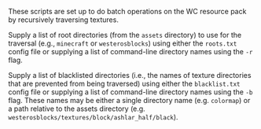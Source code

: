 These scripts are set up to do batch operations on the WC resource pack by recursively traversing textures.

Supply a list of root directories (from the `assets` directory) to use for the traversal (e.g., `minecraft`
or `westerosblocks`) using either the `roots.txt` config file or supplying a list of command-line directory names using
the `-r` flag.

Supply a list of blacklisted directories (i.e., the names of texture directories that are prevented from being
traversed) using either the `blacklist.txt` config file or supplying a list of command-line directory names using
the `-b` flag. These names may be either a single directory name (e.g. `colormap`) or a path relative to the assets
directory (e.g. `westerosblocks/textures/block/ashlar_half/black`).